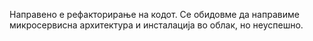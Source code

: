 Направено е рефакторирање на кодот. Се обидовме да направиме микросервисна архитектура и инсталација во облак, но неуспешно.
